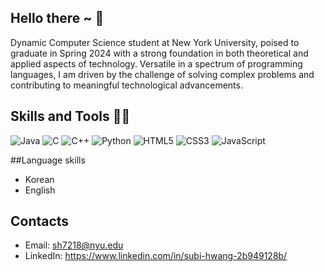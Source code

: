 ## Hello there ~ 👋

Dynamic Computer Science student at New York University, poised to graduate in Spring 2024 with a strong foundation in both theoretical and applied aspects of technology. Versatile in a spectrum of programming languages, I am driven by the challenge of solving complex problems and contributing to meaningful technological advancements.

## Skills and Tools 👩‍💻

![Java](https://img.shields.io/badge/Java-ED8B00?style=for-the-badge&logo=java&logoColor=white)
![C](https://img.shields.io/badge/C-00599C?style=for-the-badge&logo=c&logoColor=white)
![C++](https://img.shields.io/badge/C++-00599C?style=for-the-badge&logo=c%2B%2B&logoColor=white)
![Python](https://img.shields.io/badge/Python-3776AB?style=for-the-badge&logo=python&logoColor=white)
![HTML5](https://img.shields.io/badge/HTML5-E34F26?style=for-the-badge&logo=html5&logoColor=white)
![CSS3](https://img.shields.io/badge/CSS3-1572B6?style=for-the-badge&logo=css3&logoColor=white)
![JavaScript](https://img.shields.io/badge/JavaScript-F7DF1E?style=for-the-badge&logo=javascript&logoColor=black)

##Language skills 
- Korean
- English 

## Contacts
- Email: sh7218@nyu.edu
- LinkedIn: https://www.linkedin.com/in/subi-hwang-2b949128b/ 
